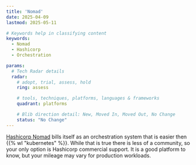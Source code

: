 ```yaml
---
title: 'Nomad'
date: 2025-04-09
lastmod: 2025-05-11

# Keywords help in classifying content
keywords:
  - Nomad
  - Hashicorp
  - Orchestration

params:
  # Tech Radar details
  radar:
    # adopt, trial, assess, hold
    ring: assess

    # tools, techniques, platforms, languages & frameworks
    quadrant: platforms

    # Blib direction detail: New, Moved In, Moved Out, No Change
    status: "No Change"
---
```


[Hashicorp Nomad](https://www.nomadproject.io/) bills itself as an orchestration system that is easier then {{% wl "kubernetes" %}}.  While that is true there is less of a community, so your only option is Hashicorp commercial support.  It is a good platform to know, but your mileage may vary for production workloads.
